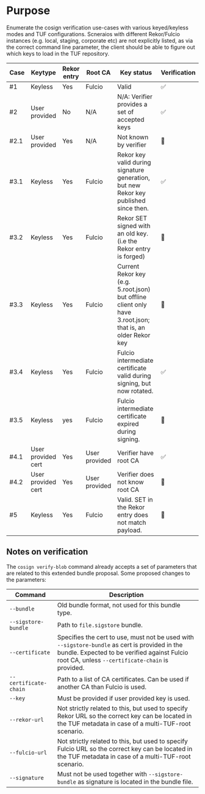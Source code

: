 # Purpose

Enumerate the cosign verification use-cases with various keyed/keyless
modes and TUF configurations. Scneraios with different Rekor/Fulcio
instances (e.g. local, staging, corporate etc) are not explicitly
listed, as via the correct command line parameter, the client should
be able to figure out which keys to load in the TUF repository.

| Case | Keytype | Rekor entry | Root CA | Key status | Verification |
|-------------|---------|-------------|---------|------------|--------------|
| #1   | Keyless | Yes         | Fulcio  | Valid      | :white_check_mark:  |
| #2   | User provided | No | N/A | N/A: Verifier provides a set of accepted keys | :white_check_mark: |
| #2.1 | User provided | Yes | N/A | Not known by verifier | :no_entry_sign: |
| #3.1 | Keyless | Yes | Fulcio | Rekor key valid during signature generation, but new Rekor key published since then. | :white_check_mark: |
| #3.2 | Keyless | Yes | Fulcio | Rekor SET signed with an old key. (i.e the Rekor entry is forged) | :no_entry_sign: |
| #3.3 | Keyless | Yes | Fulcio | Current Rekor key (e.g. 5.root.json) but offline client only have 3.root.json; that is, an older Rekor key | :no_entry_sign: |
| #3.4 | Keyless | Yes | Fulcio | Fulcio intermediate certificate valid during signing, but now rotated. | :white_check_mark: |
| #3.5 | Keyless | yes | Fulcio | Fulcio intermediate certificate expired during signing. | :no_entry_sign: |
| #4.1 | User provided cert | Yes | User provided | Verifier have root CA | :white_check_mark: |
| #4.2 | User provided cert | Yes | User provided | Verifier does not know root CA | :no_entry_sign: |
| #5   | Keyless | Yes | Fulcio | Valid. SET in the Rekor entry does not match payload. | :no_entry_sign: |

## Notes on verification

The `cosign verify-blob` command already accepts a set of parameters
that are related to this extended bundle proposal. Some proposed
changes to the parameters:

| Command | Description |
|---------|-------------|
| `--bundle` | Old bundle format, not used for this bundle type. |
| `--sigstore-bundle` | Path to `file.sigstore` bundle. |
| `--certificate` | Specifies the cert to use, must not be used with `--sigstore-bundle` as cert is provided in the bundle. Expected to be verified against Fulcio root CA, unless `--certificate-chain` is provided.  |
| `--certificate-chain` | Path to a list of CA certificates. Can be used if another CA than Fulcio is used. |
| `--key` | Must be provided if user provided key is used. |
| `--rekor-url` | Not strictly related to this, but used to specify Rekor URL so the correct key can be located in the TUF metadata in case of a multi-TUF-root scenario. |
| `--fulcio-url` | Not strictly related to this, but used to specify Fulcio URL so the correct key can be located in the TUF metadata in case of a multi-TUF-root scenario. |
| `--signature` | Must not be used together with `--sigstore-bundle` as signature is located in the bundle file. |
